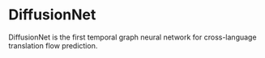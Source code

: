 # DiffusionNet
DiffusionNet is the first temporal graph neural network for cross-language translation flow prediction.

